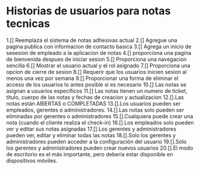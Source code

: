 # Historias de usuarios para notas tecnicas

1.[] Reemplaza el sistema de notas adhesivas actual
2.[] Agregue una pagina publica con informacion de contacto basica
3.[] Agrega un inicio de sesesion de empleado a la aplicacion de notas
4.[] proporciona una pagina de bienvenida despues de iniciar sesion
5.[] Proporciona una navegacion sencilla
6.[] Mostrar el usuario actual y el rol asignado
7.[] Proporciona una opcion de cierre de sesion
8.[] Requerir que los usuarios inicien sesion al menos una vez por semana
9.[] Proporcionar una forma de eliminar el acceso de los usuarios lo antes posible si es necesario
10.[] Las notas se asignan a usuarios especificos
11.[] Las notas tienen un numero de ticket, titulo, cuerpo de las notas y fechas de creacion y actualizacion
12.[].Las notas están ABIERTAS o COMPLETADAS
13.[].Los usuarios pueden ser empleados, gerentes o administradores.
14.[].Las notas solo pueden ser eliminadas por gerentes o administradores
15.[].Cualquiera puede crear una nota (cuando el cliente realiza el check-in)
16.[].Los empleados solo pueden ver y editar sus notas asignadas
17.[].Los gerentes y administradores pueden ver, editar y eliminar todas las notas
18.[].Solo los gerentes y administradores pueden acceder a la configuración del usuario
19.[].Sólo los gerentes y administradores pueden crear nuevos usuarios
20.[].El modo de escritorio es el más importante, pero debería estar disponible en dispositivos móviles.
